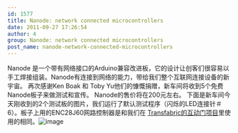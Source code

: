 ```yaml
---
id: 1577
title: Nanode: network connected microcontrollers
date: 2011-09-27 17:26:54
author: 4
group: Nanode: network connected microcontrollers
post_name: nanode-network-connected-microcontrollers
---
```


Nanode 是一个带有网络接口的Arduino兼容改进板，它的设计让创客们很容易以手工焊接组装。Nanode有连接到网络的能力，带给我们整个互联网连接设备的新宇宙。 再次感谢Ken Boak 和 Toby Yu他们的慷慨捐赠，新车间将收到5个免费Nanode板子来做测试和宣传。 Nanode的售价将在200元左右。 下面是新车间今天刚收到的2个测试板的图片，我们运行了默认测试程序（闪烁的LED连接针＃6）。板子上用的ENC28J60网路控制器是和我们在 [Transfabric的互动门项目](https://github.com/xinchejian/XinCheJian-Door/blob/master/XBeeEtherShieldBridge/XBeeEtherShieldBridge.pde)里使用的相同。![image](http://139.162.84.35/wp-content/uploads/2011/09/wpid-IMG_20110927_172103.jpg)